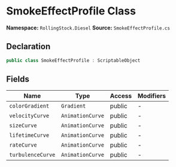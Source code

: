 # SmokeEffectProfile Class

**Namespace:** `RollingStock.Diesel`
**Source:** `SmokeEffectProfile.cs`

## Declaration

```csharp
public class SmokeEffectProfile : ScriptableObject
```

## Fields

| Name | Type | Access | Modifiers |
|------|------|--------|-----------|
| `colorGradient` | `Gradient` | public | - |
| `velocityCurve` | `AnimationCurve` | public | - |
| `sizeCurve` | `AnimationCurve` | public | - |
| `lifetimeCurve` | `AnimationCurve` | public | - |
| `rateCurve` | `AnimationCurve` | public | - |
| `turbulenceCurve` | `AnimationCurve` | public | - |

